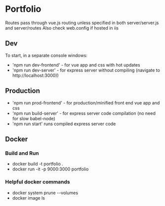 # Portfolio
Routes pass through vue.js routing unless specified in both server/server.js and server/routes
Also check web.config if hosted in iis

## Dev
To start, in a separate console windows:
* 'npm run dev-frontend' - for vue app and css with hot updates
* 'npm run dev-server' - for express server without compiling (navigate to http://localhost:3000))

## Production
* 'npm run prod-frontend' - for production/minified front end vue app and css
* 'npm run build-server' - for express server code compilation (no need for slow babel-node)
* 'npm run start' runs compiled express server code

## Docker

### Build and Run
* docker build -t portfolio .
* docker run -it -p 9000:3000 portfolio

### Helpful docker commands
* docker system prune --volumes
* docker image ls



